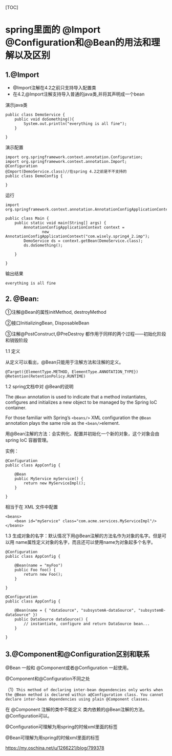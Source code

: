 [TOC]



# spring里面的 @Import @Configuration和@Bean的用法和理解以及区别

## 1.@Import

- @Import注解在4.2之前只支持导入配置类
- 在4.2,@Import注解支持导入普通的java类,并将其声明成一个bean

演示java类

```
public class DemoService {
    public void doSomething(){
        System.out.println("everything is all fine");
    }

}
```

演示配置

```
import org.springframework.context.annotation.Configuration;
import org.springframework.context.annotation.Import;
@Configuration
@Import(DemoService.class)//在spring 4.2之前是不不支持的
public class DemoConfig {

}
```

运行

```
import org.springframework.context.annotation.AnnotationConfigApplicationContext;

public class Main {
    public static void main(String[] args) {
        AnnotationConfigApplicationContext context =
                new AnnotationConfigApplicationContext("com.wisely.spring4_2.imp");
        DemoService ds = context.getBean(DemoService.class);
        ds.doSomething();

    }

}
```

输出结果

```
everything is all fine
```

 

## **2. @Bean:**

①注解@Bean的属性initMethod, destroyMethod 

②接口InitializingBean, DisposableBean

③注解@PostConstruct,@PreDestroy
都作用于同样的两个过程——初始化阶段和销毁阶段

1.1 定义

从定义可以看出，@Bean只能用于注解方法和注解的定义。

```
@Target({ElementType.METHOD, ElementType.ANNOTATION_TYPE})
@Retention(RetentionPolicy.RUNTIME)
```

1.2 spring文档中对 @Bean的说明

The `@Bean` annotation is used to indicate that a method instantiates, configures and initializes a new object to be managed by the Spring IoC container.

For those familiar with Spring’s `<beans/>` XML configuration the `@Bean` annotation plays the same role as the `<bean/>`element. 

用@Bean注解的方法：会实例化、配置并初始化一个新的对象，这个对象会由spring IoC 容器管理。

实例：

```
@Configuration
public class AppConfig {

    @Bean
    public MyService myService() {
        return new MyServiceImpl();
    }

}
```

相当于在 XML 文件中配置

```
<beans>
    <bean id="myService" class="com.acme.services.MyServiceImpl"/>
</beans>
```

1.3 生成对象的名字：默认情况下用@Bean注解的方法名作为对象的名字。但是可以用 name属性定义对象的名字，而且还可以使用name为对象起多个名字。

```
@Configuration
public class AppConfig {

    @Bean(name = "myFoo")
    public Foo foo() {
        return new Foo();
    }

}
```

 

```
@Configuration
public class AppConfig {

    @Bean(name = { "dataSource", "subsystemA-dataSource", "subsystemB-dataSource" })
    public DataSource dataSource() {
        // instantiate, configure and return DataSource bean...
    }

}
```

## 3.@Component和@Configuration区别和联系

@Bean 一般和 @Component或者@Configuration 一起使用。

@Component和@Configuration不同之处

（1）`This method of declaring inter-bean dependencies only works when the @Bean method is declared within a@Configuration class. You cannot declare inter-bean dependencies using plain @Component classes.`



在 @Component 注解的类中不能定义 类内依赖的@Bean注解的方法。@Configuration可以。

@Configuration可理解为用spring的时候xml里面的<beans>标签

@Bean可理解为用spring的时候xml里面的<bean>标签





https://my.oschina.net/u/1266221/blog/799378